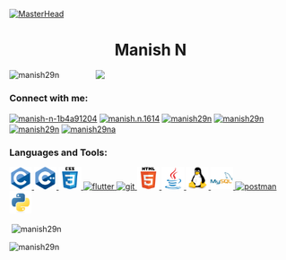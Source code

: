 [![MasterHead](https://www.digitalsolutionservices.com/img/services/website1.gif)](https://webvishal.io)
<h1 align="center">Manish N</h1>
<img align="right"  width="350" src="https://cdn.dribbble.com/users/730703/screenshots/6581243/avento.gif">
<p align="left"> <img src="https://komarev.com/ghpvc/?username=manish29n&label=Profile%20views&color=0e75b6&style=flat" alt="manish29n" /> </p>
<h3 align="left">Connect with me:</h3>
<p align="left">
<a href="https://linkedin.com/in/manish-n-1b4a91204" target="blank"><img align="center" src="https://www.svgrepo.com/show/448234/linkedin.svg" alt="manish-n-1b4a91204" height="30" width="40" /></a>
<a href="https://fb.com/manish.n.1614" target="blank"><img align="center" src="https://www.svgrepo.com/show/489934/facebook.svg" alt="manish.n.1614" height="30" width="40" /></a>
<a href="https://instagram.com/manish29n" target="blank"><img align="center" src="https://www.svgrepo.com/show/452229/instagram-1.svg" alt="manish29n" height="30" width="40" /></a>
<a href="https://www.codechef.com/users/manish29n" target="blank"><img align="center" src="https://www.svgrepo.com/show/305880/codechef.svg" alt="manish29n" height="30" width="40" /></a>
<a href="https://www.leetcode.com/manish29na" target="blank"><img align="center" src="https://www.svgrepo.com/show/330828/leetcode.svg" alt="manish29n" height="30" width="40" /></a>
<a href="https://hackerrank.com/profile/manish29na" target="blank"><img align="center" src="https://www.svgrepo.com/show/330599/hackerrank.svg" alt="manish29na" height="30" width="40" /></a>
</p>

<h3 align="left">Languages and Tools:</h3>
<p align="left"> <a href="https://www.cprogramming.com/" target="_blank" rel="noreferrer"> <img src="https://raw.githubusercontent.com/devicons/devicon/master/icons/c/c-original.svg" alt="c" width="40" height="40"/> </a> <a href="https://www.w3schools.com/cpp/" target="_blank" rel="noreferrer"> <img src="https://raw.githubusercontent.com/devicons/devicon/master/icons/cplusplus/cplusplus-original.svg" alt="cplusplus" width="40" height="40"/> </a> <a href="https://www.w3schools.com/css/" target="_blank" rel="noreferrer"> <img src="https://raw.githubusercontent.com/devicons/devicon/master/icons/css3/css3-original-wordmark.svg" alt="css3" width="40" height="40"/> </a> <a href="https://flutter.dev" target="_blank" rel="noreferrer"> <img src="https://www.vectorlogo.zone/logos/flutterio/flutterio-icon.svg" alt="flutter" width="40" height="40"/> </a> <a href="https://git-scm.com/" target="_blank" rel="noreferrer"> <img src="https://www.vectorlogo.zone/logos/git-scm/git-scm-icon.svg" alt="git" width="40" height="40"/> </a> <a href="https://www.w3.org/html/" target="_blank" rel="noreferrer"> <img src="https://raw.githubusercontent.com/devicons/devicon/master/icons/html5/html5-original-wordmark.svg" alt="html5" width="40" height="40"/> </a> <a href="https://www.java.com" target="_blank" rel="noreferrer"> <img src="https://raw.githubusercontent.com/devicons/devicon/master/icons/java/java-original.svg" alt="java" width="40" height="40"/> </a> <a href="https://www.linux.org/" target="_blank" rel="noreferrer"> <img src="https://raw.githubusercontent.com/devicons/devicon/master/icons/linux/linux-original.svg" alt="linux" width="40" height="40"/> </a> <a href="https://www.microsoft.com/en-us/sql-server" target="_blank" rel="noreferrer">  </a> <a href="https://www.mysql.com/" target="_blank" rel="noreferrer"> <img src="https://raw.githubusercontent.com/devicons/devicon/master/icons/mysql/mysql-original-wordmark.svg" alt="mysql" width="40" height="40"/> </a> <a href="https://postman.com" target="_blank" rel="noreferrer"> <img src="https://www.vectorlogo.zone/logos/getpostman/getpostman-icon.svg" alt="postman" width="40" height="40"/> </a> <a href="https://www.python.org" target="_blank" rel="noreferrer"> <img src="https://raw.githubusercontent.com/devicons/devicon/master/icons/python/python-original.svg" alt="python" width="40" height="40"/> </a> </p>


<p>&nbsp;<img align="center" src="https://github-readme-stats.vercel.app/api?username=manish29n&show_icons=true&locale=en" alt="manish29n" /></p>

<p><img align="center" src="https://github-readme-streak-stats.herokuapp.com/?user=manish29n&" alt="manish29n" /></p>

